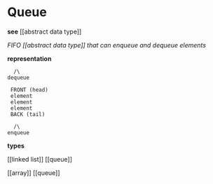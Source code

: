 # Queue

**see** [[abstract data type]]

_FIFO [[abstract data type]] that can enqueue and dequeue elements_

**representation**

```
  /\
dequeue

 FRONT (head)
 element
 element
 element
 BACK (tail)

  /\
enqueue
```

**types**

[[linked list]] [[queue]]

[[array]] [[queue]]
